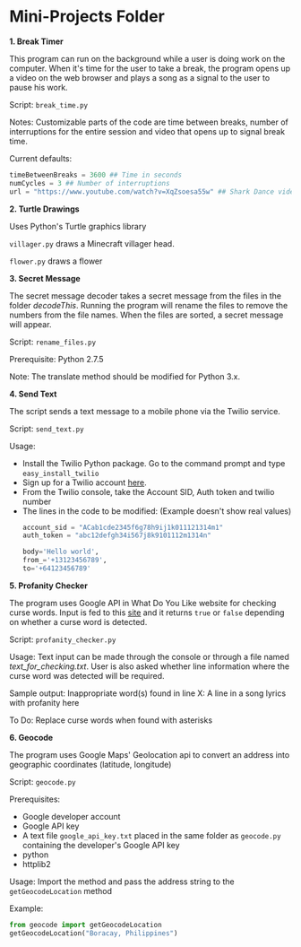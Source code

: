 # Mini-Projects Folder

**1. Break Timer**

This program can run on the background while a user is doing work on the computer. 
When it's time for the user to take a break, the program opens up a video on the 
web browser and plays a song as a signal to the user to pause his work.

Script: `break_time.py`

Notes: Customizable parts of the code are time between breaks, number of interruptions 
for the entire session and video that opens up to signal break time.

Current defaults:
```python
timeBetweenBreaks = 3600 ## Time in seconds 
numCycles = 3 ## Number of interruptions 
url = "https://www.youtube.com/watch?v=XqZsoesa55w" ## Shark Dance video
```

**2. Turtle Drawings**

Uses Python's Turtle graphics library

`villager.py` draws a Minecraft villager head.

`flower.py` draws a flower

**3. Secret Message**

The secret message decoder takes a secret message from the files in the folder _decodeThis_.
Running the program will rename the files to remove the numbers from the file names. 
When the files are sorted, a secret message will appear.

Script: `rename_files.py`

Prerequisite: Python 2.7.5

Note: The translate method should be modified for Python 3.x.

**4. Send Text**

The script sends a text message to a mobile phone via the Twilio service.

Script: `send_text.py`

Usage: 
- Install the Twilio Python package. Go to the command prompt 
and type `easy_install_twilio`
- Sign up for a Twilio account [here](https://www.twilio.com/try-twilio).
- From the Twilio console, take the Account SID, Auth token and twilio 
number
- The lines in the code to be modified: (Example doesn't show real values)
    ```python
    account_sid = "ACab1cde2345f6g78h9ij1k011121314m1"
    auth_token = "abc12defgh34i567j8k9101112m1314n"
    ```
    ```python
    body='Hello world',
    from_='+13123456789',
    to='+64123456789'
    ```

**5. Profanity Checker**

The program uses Google API in What Do You Like website for checking curse words.
Input is fed to this [site](http://www.wdylike.appspot.com/?q=) and it returns `true` 
or `false` depending on whether a curse word is detected.

Script: `profanity_checker.py`

Usage: Text input can be made through the console or through a file named 
_text_for_checking.txt_.
User is also asked whether line information where the curse word was detected
will be required. 

Sample output: Inappropriate word(s) found in line X: A line in a song lyrics with profanity here

To Do: Replace curse words when found with asterisks

**6. Geocode**

The program uses Google Maps' Geolocation api to convert an address into geographic
coordinates (latitude, longitude)

Script: `geocode.py`

Prerequisites: 
- Google developer account
- Google API key 
- A text file `google_api_key.txt` placed in the same folder as `geocode.py` containing 
the developer's Google API key
- python
- httplib2

Usage:
Import the method and pass the address string to the `getGeocodeLocation` method

Example:
```python
from geocode import getGeocodeLocation
getGeocodeLocation("Boracay, Philippines")
```